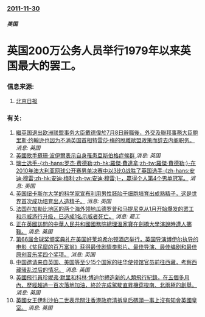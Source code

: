### [2011-11-30](/news/2011/11/30/index.md)

##### 英国
#  英国200万公务人员举行1979年以来英国最大的罢工。




### 信息来源:

1. [北京日报](https://web.archive.org/web/20111204084254/http://bjrb.bjd.com.cn/html/2011-11/30/content_22610.htm)

### 有关:

1. [繼英国退出欧洲联盟事务大臣戴德偉於7月8日辭職後，外交及聯邦事務大臣鲍里斯·约翰逊也因为不满英国首相特雷莎·梅的脫離歐盟政策而辞去内阁职务。 ](/zh/news/2018/07/9/繼英国退出欧洲联盟事务大臣戴德偉於7月8日辭職後-外交及聯邦事務大臣鲍里斯-约翰逊也因为不满英国首相特雷莎-梅的脫離歐盟.md) _消息: 英国_
2. [ 英國歌手蘇珊·波伊爾表示自身罹患亞斯伯格症候群 ](/zh/news/2013/12/9/英國歌手蘇珊-波伊爾表示自身罹患亞斯伯格症候群.md) _消息: 英国_
3. [ 瑞士选手-{zh-hans:罗杰·费德勒;zh-hk:羅傑·費達拿;zh-tw:羅傑·費德勒;}-在2010年澳大利亚网球公开赛男单决赛中以3比0战胜了英国选手-{zh-hans:安迪·穆雷;zh-hk:安迪·梅利;zh-tw:安迪·穆雷;}-，贏得个人第4个男单冠军。](/zh/news/2010/01/31/瑞士选手-zh-hans-罗杰-费德勒-zh-hk-羅傑-費達拿-zh-tw-羅傑-費德勒-在2010年澳大利亚.md) _消息: 英国_
4. [英国纽卡斯尔大学的科学家宣布利用男性胚胎干细胞培育出成熟精子，这是世界首次成功培育出人造精子。](/zh/news/2009/07/8/英国纽卡斯尔大学的科学家宣布利用男性胚胎干细胞培育出成熟精子-这是世界首次成功培育出人造精子.md) _消息: 英国_
5. [法国在加勒比地区的两个海外领地瓜德罗普和马提尼克从1月开始爆发的罢工和示威游行升级，已造成1名示威者死亡。](/zh/news/2009/02/18/法国在加勒比地区的两个海外领地瓜德罗普和马提尼克从1月开始爆发的罢工和示威游行升级-已造成1名示威者死亡.md) _消息: 罷工_
6. [正在英國訪問的中華人民共和國國務院總理溫家寶在劍橋大學演說時遭人擲鞋。](/zh/news/2009/02/2/正在英國訪問的中華人民共和國國務院總理溫家寶在劍橋大學演說時遭人擲鞋.md) _消息: 英国_
7. [第66届金球奖颁奖典礼在美国好莱坞希尔顿酒店举行，英国导演博伊尔执导的电影《贫民窟的百万富翁》获得最佳剧情类影片、最佳导演、最佳编剧和最佳原创音乐奖四个奖项。](/zh/news/2009/01/12/第66届金球奖颁奖典礼在美国好莱坞希尔顿酒店举行-英国导演博伊尔执导的电影-贫民窟的百万富翁-获得最佳剧情类影片-最佳导.md) _消息: 英国_
8. [中国邀请来自英国、美国等至少15个国家的驻华使领馆官员前往西藏，考察西藏骚乱过后的情况。](/zh/news/2008/03/28/中国邀请来自英国-美国等至少15个国家的驻华使领馆官员前往西藏-考察西藏骚乱过后的情况.md) _消息: 英国_
9. [英國飛行員珍妮弗·默里和科林·博迪尔締造新的人類飛行紀錄，在五個多月內，歷經超過一百次落地加油，終於完成駕駛直昇機穿梭南、北兩極的創舉。](/zh/news/2007/05/23/英國飛行員珍妮弗-默里和科林-博迪尔締造新的人類飛行紀錄-在五個多月內-歷經超過一百次落地加油-終於完成駕駛直昇機穿梭南.md) _消息: 英国_
10. [英國女王伊利沙伯二世表示關注香港政府清拆皇后碼頭一事上沒有知會英國皇室。](/zh/news/2007/01/24/英國女王伊利沙伯二世表示關注香港政府清拆皇后碼頭一事上沒有知會英國皇室.md) _消息: 英国_
